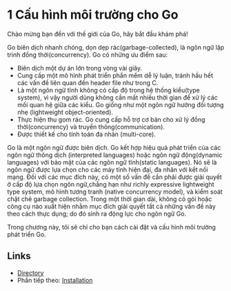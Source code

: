 # 1 Cấu hình môi trường cho Go

Chào mừng bạn đến với thế giới của Go, hãy bắt đầu khám phá!

Go biên dịch nhanh chóng, dọn dẹp rác(garbage-collected), là ngôn ngữ lập trình đồng thời(concurrency). Go có những ưu điểm sau:

- Biên dịch một dự án lớn trong vòng vài giây.
- Cung cấp một mô hình phát triển phần mềm dễ lý luận, tránh hầu hết các vấn đề liên quan đến header file như trong C.
- Là một ngôn ngữ tĩnh không có cấp độ trong hệ thống kiểu(type system), vì vậy người dùng không cần mất nhiều thời gian để xử lý các mối quan hệ giữa các kiểu. Go giống như một ngôn ngữ hướng đối tượng nhẹ (lightweight object-oriented).
- Thực hiện thu gom rác. Go cung cấp hỗ trợ cơ bản cho xử lý đồng thời(concurrency) và truyền thông(communication).
- Được thiết kế cho tính toán đa nhân (multi-core).

Go là một ngôn ngữ được biên dịch. Go kết hợp hiệu quả phát triển của các ngôn ngữ thông dịch (interpreted languages) hoặc ngôn ngữ động(dynamic languages) với bảo mật của các ngôn ngữ tĩnh(static languages). Nó sẽ là ngôn ngữ được lựa chọn cho các máy tính hiện đại, đa nhân với kết nối mạng. Đối với các mục đích này, có một số vấn đề cần phải được giải quyết ở cấp độ lựa chọn ngôn ngữ,chẳng hạn như richly expressive lightweight type system, mô hình tương tranh (native concurrency model), và kiểm soát chặt chẽ  garbage collection. Trong một thời gian dài, không có gói hoặc công cụ nào xuất hiện nhằm mục đích giải quyết tất cả những vấn đề này theo cách thực dụng; do đó sinh ra động lực cho ngôn ngữ Go.

Trong chương này, tôi sẽ chỉ cho bạn cách cài đặt và cấu hình môi trường phát triển Go.

## Links

- [Directory](preface.md)
- Phần tiếp theo: [Installation](01.1.md)
